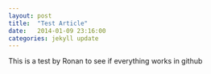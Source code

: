 ```yaml
---
layout: post
title:  "Test Article"
date:   2014-01-09 23:16:00
categories: jekyll update
---
```


This is a test by Ronan to see if everything works in github
